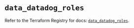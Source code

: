 # `data_datadog_roles`

Refer to the Terraform Registry for docs: [`data_datadog_roles`](https://registry.terraform.io/providers/datadog/datadog/3.76.0/docs/data-sources/roles).
